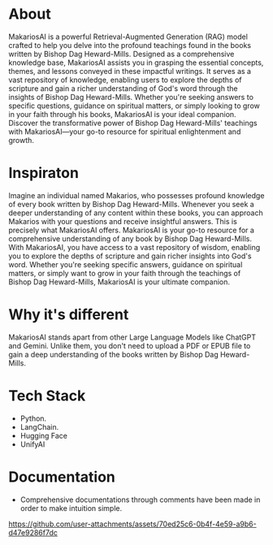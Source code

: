# About
MakariosAI is a powerful Retrieval-Augmented Generation (RAG) model crafted to help you delve into the profound teachings found in the books written by Bishop Dag Heward-Mills. Designed as a comprehensive knowledge base, MakariosAI assists you in grasping the essential concepts, themes, and lessons conveyed in these impactful writings. It serves as a vast repository of knowledge, enabling users to explore the depths of scripture and gain a richer understanding of God's word through the insights of Bishop Dag Heward-Mills. Whether you're seeking answers to specific questions, guidance on spiritual matters, or simply looking to grow in your faith through his books, MakariosAI is your ideal companion. Discover the transformative power of Bishop Dag Heward-Mills' teachings with MakariosAI—your go-to resource for spiritual enlightenment and growth.

# Inspiraton
Imagine an individual named Makarios, who possesses profound knowledge of every book written by Bishop Dag Heward-Mills. Whenever you seek a deeper understanding of any content within these books, you can approach Makarios with your questions and receive insightful answers. This is precisely what MakariosAI offers.
MakariosAI is your go-to resource for a comprehensive understanding of any book by Bishop Dag Heward-Mills. With MakariosAI, you have access to a vast repository of wisdom, enabling you to explore the depths of scripture and gain richer insights into God's word. Whether you're seeking specific answers, guidance on spiritual matters, or simply want to grow in your faith through the teachings of Bishop Dag Heward-Mills, MakariosAI is your ultimate companion.

# Why it's different
MakariosAI stands apart from other Large Language Models like ChatGPT and Gemini. Unlike them, you don't need to upload a PDF or EPUB file to gain a deep understanding of the books written by Bishop Dag Heward-Mills.

# Tech Stack
* Python.
* LangChain.
* Hugging Face
* UnifyAI

# Documentation
* Comprehensive documentations through comments have been made in order to make intuition simple.

https://github.com/user-attachments/assets/70ed25c6-0b4f-4e59-a9b6-d47e9286f7dc


